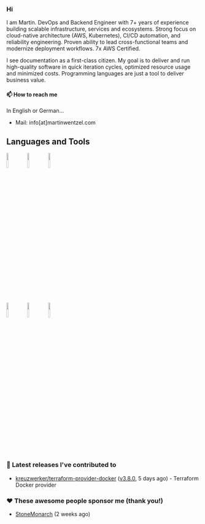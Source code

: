 ### Hi

I am Martin. DevOps and Backend Engineer with 7+ years of experience building scalable infrastructure, services and ecosystems. Strong focus on cloud-native architecture (AWS, Kubernetes), CI/CD automation, and reliability engineering. Proven ability to lead cross-functional teams and modernize deployment workflows. 7x AWS Certified.

I see documentation as a first-class citizen. My goal is to deliver and run high-quality
software in quick iteration cycles, optimized resource usage and minimized costs.
Programming languages are just a tool to deliver business value.

#### 📫 How to reach me
In English or German...

- Mail: info[at]martinwentzel.com

## Languages and Tools

<p>

  <img width="10%" src="https://www.vectorlogo.zone/logos/golang/golang-horizontal.svg">
  <img width="10%" src="https://www.vectorlogo.zone/logos/typescriptlang/typescriptlang-official.svg">
  <img width="10%" src="https://www.vectorlogo.zone/logos/nodejs/nodejs-horizontal.svg">
  <br />
  <img width="10%" src="https://www.vectorlogo.zone/logos/amazon_aws/amazon_aws-ar21.svg">
  <img width="10%" src="https://www.vectorlogo.zone/logos/terraformio/terraformio-ar21.svg">
  <img width="10%" src="https://www.vectorlogo.zone/logos/docker/docker-ar21.svg">
  <br />
 
</p>

### 🔭 Latest releases I've contributed to

- [kreuzwerker/terraform-provider-docker](https://github.com/kreuzwerker/terraform-provider-docker) ([v3.8.0](https://github.com/kreuzwerker/terraform-provider-docker/releases/tag/v3.8.0), 5 days ago) - Terraform Docker provider


### ❤️ These awesome people sponsor me (thank you!)

- [StoneMonarch](https://github.com/StoneMonarch) (2 weeks ago)

